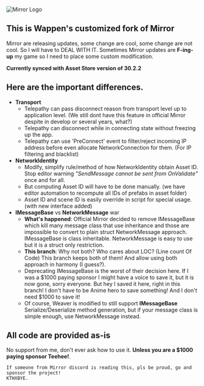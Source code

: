 

![Mirror Logo](https://i.imgur.com/we6li1x.png)

## This is Wappen's customized fork of Mirror
Mirror are releasing updates, some change are cool, some change are not cool. 
So I will have to DEAL WITH IT. Sometimes Mirror updates are **F-ing-up** my game so I need to place some custom modification.

**Currently synced with Asset Store version of 30.2.2**

## Here are the important differences.
* **Transport**
	* Telepathy can pass disconnect reason from transport level up to application level. (We still dont have this feature in official Mirror despite in develop or several years, what?)
	* Telepathy can disconnect while in connecting state without freezing up the app.
	* Telepathy can use 'PreConnect' event to filter/reject incoming IP address before even allocate NetworkConnection for them. (For IP filtering and blacklist)
* **NetworkIdentity**
  * Modify, simplify rule/method of how NetworkIdentity obtain Asset ID. Stop editor warning *"SendMessage cannot be sent from OnValidate"* once and for all.
  * But computing Asset ID will have to be done manually. (we have editor automation to recompute all IDs of prefabs in asset folder)
  * Asset ID and scene ID is easily override in script for special usage. (with new interface added)
* **IMessageBase** vs **NetworkMessage** war
	* **What's happened**: Official Mirror decided to remove IMessageBase which kill many message class that use inheritance and those are impossible to convert to plain struct NetworkMessage approach. IMessageBase is class inheritable. NetworkMessage is easy to use but it is a struct only restriction.
	* **This branch**: Why not both? Who cares about LOC? (Line count Of Code) This branch keeps both of them! And allow using both approach in harmony (I guess?). 
    * Deprecating IMessageBase is the worst of their decision here. If I was a $1000 paying sponsor I might have a voice to save it, but it is now gone, sorry everyone. But hey I saved it here, right in this branch! I don't have to be Anime hero to save something! And I don't need $1000 to save it!
	* Of course, Weaver is modified to still support **IMessageBase** Serialize/Deserialize method generation, but if your message class is simple enough, use NetworkMessage instead.

## All code are provided as-is
No support from me, don't ever ask how to use it. **Unless you are  a $1000 paying sponsor Teehee!**. 

    If someone from Mirror discord is reading this, pls be proud, go and sponsor the project! 
    KTHXBYE.
